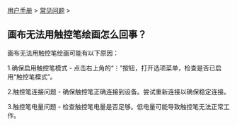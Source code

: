 [用户手册](/dragonnest/drawnote/manual/zh) > [常见问题](/dragonnest/drawnote/manual/zh/q_a) >

画布无法用触控笔绘画怎么回事？
---
画布无法用触控笔绘画可能有以下原因：

1.确保启用触控笔模式 - 点击右上角的“⋮”按钮，打开选项菜单，检查是否已启用“触控笔模式”。

2.触控笔连接问题 - 确保触控笔正确连接到设备。尝试重新连接以确保稳定连接。

3.触控笔电量问题 - 检查触控笔电量是否足够。低电量可能导致触控笔无法正常工作。